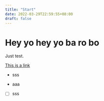 ```yaml
---
title: "Start"
date: 2022-03-29T22:59:55+08:00
draft: false
---
```

# Hey yo hey yo ba ro bo

Just test.

[This is a link](https://www.google.com.tw/ "title")
* sss
+ aaa

- [ ] sss